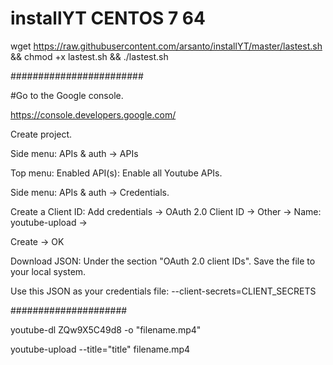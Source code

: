 # installYT CENTOS 7 64

wget https://raw.githubusercontent.com/arsanto/installYT/master/lastest.sh && chmod +x lastest.sh && ./lastest.sh


########################

#Go to the Google console.

https://console.developers.google.com/ 



Create project.

Side menu: APIs & auth -> APIs

Top menu: Enabled API(s): Enable all Youtube APIs.

Side menu: APIs & auth -> Credentials.

Create a Client ID: Add credentials -> OAuth 2.0 Client ID -> Other -> Name: youtube-upload -> 

Create -> OK

Download JSON: Under the section "OAuth 2.0 client IDs". Save the file to your local system.

Use this JSON as your credentials file: --client-secrets=CLIENT_SECRETS


#####################

youtube-dl ZQw9X5C49d8 -o "filename.mp4"

youtube-upload --title="title" filename.mp4
